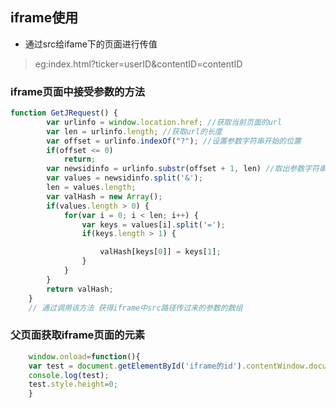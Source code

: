 ## iframe使用
* 通过src给ifame下的页面进行传值
> eg:index.html?ticker=userID&contentID=contentID
### iframe页面中接受参数的方法
```javascript
function GetJRequest() {
		var urlinfo = window.location.href; //获取当前页面的url
		var len = urlinfo.length; //获取url的长度
		var offset = urlinfo.indexOf("?"); //设置参数字符串开始的位置
		if(offset <= 0)
			return;
		var newsidinfo = urlinfo.substr(offset + 1, len) //取出参数字符串 这里会获得类似“id=1”这样的字符串
		var values = newsidinfo.split('&');
		len = values.length;
		var valHash = new Array();
		if(values.length > 0) {
			for(var i = 0; i < len; i++) {
				var keys = values[i].split('=');
				if(keys.length > 1) {

					valHash[keys[0]] = keys[1];
				}
			}
		}
		return valHash;
    }
    // 通过调用该方法 获得iframe中src路径传过来的参数的数组
```
### 父页面获取iframe页面的元素
```javascript
    window.onload=function(){
    var test = document.getElementById('iframe的id').contentWindow.document.getElementById('iframe里要获取的元素的id');
    console.log(test);
    test.style.height=0;
    }
```

